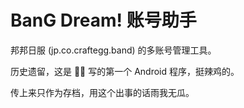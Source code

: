 # BanG Dream! 账号助手

邦邦日服 (jp.co.craftegg.band) 的多账号管理工具。

历史遗留，这是 👨‍🦳 写的第一个 Android 程序，挺辣鸡的。

传上来只作为存档，用这个出事的话雨我无瓜。